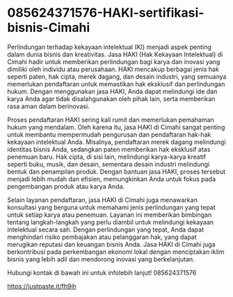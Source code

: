 # 085624371576-HAKI-sertifikasi-bisnis-Cimahi
Perlindungan terhadap kekayaan intelektual (KI) menjadi aspek penting dalam dunia bisnis dan kreativitas. Jasa HAKI (Hak Kekayaan Intelektual) di Cimahi hadir untuk memberikan perlindungan bagi karya dan inovasi yang dimiliki oleh individu atau perusahaan. HAKI mencakup berbagai jenis hak seperti paten, hak cipta, merek dagang, dan desain industri, yang semuanya memerlukan pendaftaran untuk memastikan hak eksklusif dan perlindungan hukum. Dengan menggunakan jasa HAKI, Anda dapat melindungi ide dan karya Anda agar tidak disalahgunakan oleh pihak lain, serta memberikan rasa aman dalam berinovasi.

Proses pendaftaran HAKI sering kali rumit dan memerlukan pemahaman hukum yang mendalam. Oleh karena itu, jasa HAKI di Cimahi sangat penting untuk membantu mempermudah pengurusan dan pendaftaran hak-hak kekayaan intelektual Anda. Misalnya, pendaftaran merek dagang melindungi identitas bisnis Anda, sedangkan paten memberikan hak eksklusif atas penemuan baru. Hak cipta, di sisi lain, melindungi karya-karya kreatif seperti buku, musik, dan desain, sementara desain industri melindungi bentuk dan penampilan produk. Dengan bantuan jasa HAKI, proses tersebut menjadi lebih mudah dan efisien, memungkinkan Anda untuk fokus pada pengembangan produk atau karya Anda.

Selain layanan pendaftaran, jasa HAKI di Cimahi juga menawarkan konsultasi yang berguna untuk memahami jenis perlindungan yang tepat untuk setiap karya atau penemuan. Layanan ini memberikan bimbingan tentang langkah-langkah yang perlu diambil untuk melindungi kekayaan intelektual secara sah. Dengan perlindungan yang tepat, Anda dapat menghindari risiko pembajakan atau pelanggaran hak, yang dapat merugikan reputasi dan keuangan bisnis Anda. Jasa HAKI di Cimahi juga berkontribusi pada perkembangan ekonomi lokal dengan menciptakan iklim bisnis yang lebih adil dan mendorong inovasi yang berkelanjutan.

Hubungi kontak di bawah ini untuk infolebih lanjut!
085624371576

https://justpaste.it/fh9ih
